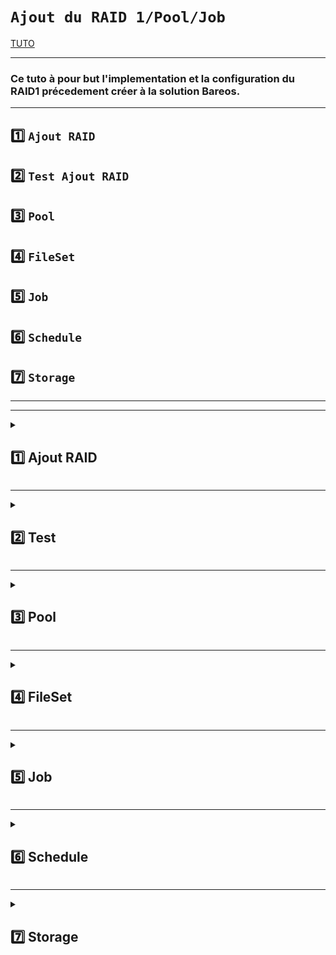 
# `Ajout du RAID 1/Pool/Job`

[TUTO](https://docs.bareos.org/TasksAndConcepts/VolumeManagement.html)


---

### Ce tuto à pour but l'implementation et la configuration du RAID1 précedement créer à la solution Bareos.


---

## 1️⃣ `Ajout RAID`
## 2️⃣ `Test Ajout RAID`
## 3️⃣ `Pool`
## 4️⃣ `FileSet`
## 5️⃣ `Job`
## 6️⃣ `Schedule`
## 7️⃣ `Storage`




---
---




<details>
<summary>
<h2>
1️⃣ Ajout RAID 
</h2>
</summary>

### copier le contenu du ficher /etc/bareos/bareos-sd.d/device/FileStorage.conf dans le notre (ici RAID1.conf) et éditer comme ce qui suit:
  
![image](https://github.com/user-attachments/assets/0a191544-c124-4f33-b56b-7961e834a4d2)

### Redémmarrer les services 
      systemctl restart bareos-dir bareos-sd


</details>


---



<details>
<summary>
<h2>
2️⃣ Test
</h2>
</summary>

### Tester la configuration     
    bareos-sd -t

### Résultat attendu : Aucun message d'erreur.

  
</details>


---

<details>
<summary>
<h2>
3️⃣ Pool
</h2>
</summary>

[TUTO](https://docs.bareos.org/TasksAndConcepts/AutomatedDiskBackup.html#index-3)

### 📝 Les Pools sont une organisation logique des sauvegardes.

### Création d'un pool persolnalisé, c'est à dire la manière dont on veux faire la sauvegarde :

* ### Full-Storage
* ### Incremental-Storage
* ### Differential-Storage



### Editer le fichier /etc/bareos/bareos-dir.d/pool 
    nano /etc/bareos/bareos-dir.d/pool/RAID1.conf
![image](https://github.com/user-attachments/assets/3e898ae6-d977-4f28-b8f2-4b83980113f0)

### tester la config  
    bareos-dir -t

###  Pas de message d'erreur




  
</details>


---

<details>
<summary>
<h2>
4️⃣ FileSet
</h2>
</summary>

[TUTO](https://docs.bareos.org/Configuration/Director.html#index-298) [TUTOWIN](https://svennd.be/creating-a-windows-fileset-for-bareos/)

### Un FileSet définit les fichiers et répertoires à sauvegarder (ou à exclure) dans une tâche de sauvegarde (Job).
### C’est la liste de fichiers que Bareos va traiter.

### Editer le fichier /etc/bareos/bareos-dir.d/fileset
    nano /etc/bareos/bareos-dir.d/fileset/windowsbackup.conf
![image](https://github.com/user-attachments/assets/7b937ef0-28bc-4d02-92ea-4056a5c63a18)
















</details>


---




<details>
<summary>
<h2>
5️⃣ Job
</h2>
</summary>

[TUTO](https://docs.bareos.org/TasksAndConcepts/CatalogMaintenance.html#index-15) 

### Le Job dans Bareos est une tâche qui définit le type d'opération à réaliser, comme une sauvegarde, une restauration, ou une verification des fichiers. Un Job est associé à un FileSet, un Schedule (planification), un Client, un Pool et un Storage.

### Editer le fichier /etc/bareos/bareos-dir.d/job
    nano /etc/bareos/bareos-dir.d/job/windowsbackup.conf
![image](https://github.com/user-attachments/assets/b11e3e63-e001-46c9-a444-6f5f7a5f0239)





    

</details>


---

<details>
<summary>
<h2>
6️⃣ Schedule 
</h2>
</summary>


[TUTO](https://docs.bareos.org/Configuration/Director.html#schedule-resource)


## Le fichier Schedule est le planing pour gérer la sauvvegarde.
### Editer le fichier : /etc/bareos/bareos-dir.d/schedule (créer son fichier de conf perso)
      nano  /etc/bareos/bareos-dir.d/schedule/first.conf
![image](https://github.com/user-attachments/assets/b3c1d43c-c584-4a59-a0ac-b2f38a158347)

### Redemarrer les services
    systemctl restart bareos-dir
    systemctl restart bareos-fd
    systemctl restart bareos-sd
  
</details>


---


<details>
<summary>
<h2>
7️⃣ Storage
</h2>
</summary>

  [TUTO](https://docs.bareos.org/Configuration/Director.html#storage-resource)
  
### Editer dans le dossier /etc/bareos/bareos-dir.d/storage/
      nano /etc/bareos/bareos-dir.d/storage/test.conf
  
  ![image](https://github.com/user-attachments/assets/53fa9328-e21a-479d-ac79-3b890d5d713e)

### Redemarrer les services
    systemctl restart bareos-dir
    systemctl restart bareos-fd
    systemctl restart bareos-sd

### TEST FINAL

    bareos-dir -t

### Resultat attendu : aucune sortie.

</details>


